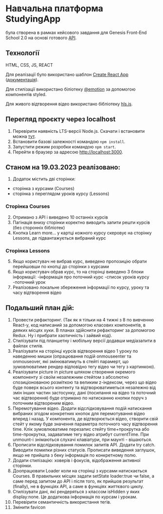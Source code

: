 # Навчальна платформа StudyingApp
була створена в рамках кейсового завдання для Genesis Front-End School 2.0 на основі готового [АРІ](https://www.postman.com/aninix/workspace/genesis-front-end-school/overview).


## Технології

HTML, CSS, JS, REACT

Для реалізації було використано шаблон [Create React App](https://github.com/facebook/create-react-app) ([документація](https://facebook.github.io/create-react-app/docs/getting-started)).

Для стилізації використано біліотеку [@emotion](https://emotion.sh/docs/introduction) за допомогою компонентів styled.

Для живого відтворення відео використано бібліотеку [hls.js](https://www.npmjs.com/package/hls.js/v/canary).

## Перегляд проєкту через localhost

1. Перевірити наявність LTS-версії Node.js. Скачати і встановити можна [тут](https://nodejs.org/en/).
2. Встановити базові залежності командою `npm install`.
3. Запустити режим розробки командою `npm start`.
4. Перейти в браузер за адресою [http://localhost:3000](http://localhost:3000).

## Станом на 19.03.2023 реалізовано:

1. Додаток містить дві сторінки:

- сторінка з курсами (Courses)
- сторінка з переглядом уроків курсу (Lessons)

### Сторінка Courses

2. Отримано з АРІ і виведено 10 останніх курсів
3. Пагінація внизу сторінки коректно виводить запити решти курсів (без сторонніх бібліотек)
4. Кнопка Learn more... у картці кожного курсу скеровує на сторінку Lessons, де підвантажується вибраний курс

### Сторінка Lessons

5. Якщо користувач не вибрав курс, виведено пропозицію обрати перейшовши по кнопці до сторінки з курсами
6. Якщо користувач обрав курс, то на сторінці виведено 3 блоки інформації:
   -інформація про поточний курс
   -список уроків курсу
   -поточний урок
7. Реалізовано локальне збереження інформації по курсу, уроку та часу відтворення відео

## Подальший план дій:

1. Провести рефакторинг. (Так як я тільки на 4 тижні з 8 по вивченню React-у, код написаний за допомогою класових компонентів, в деяких місцях хуки. В планах здійснити рефакторинг за допомогою Redux. Ну і прибрати хаотичність і зайвий код).
2. Стилізувати під планшетну і мобільну версії додавши медіазапити в файлах стилів.
3. Реалізувати на сторінці курсів відтворення відео 1 уроку по наведенню мишки (опрацювання подій onmouseenter та onmouseover, які змінюватимуть в стейті парамерт, що зумовлюватиме рендер відповідно тегу відео чи тегу з картинкою).
4. Реалізувати picture in picture шляхом створення окремого компоненту зі своїм незалежним стейтом з абсолютно спозиціонованою розміткою та великим z-індексом, через що відео буде поверх всього контенту та відтворюватиметься незалежно від змін інших частин застосунку, дані (посилання на відео та поточний час відтворення) буде отримано по натисканню кнопки поруч з поточним відтвореним відео.
5. Перемотування відео. Додати відслідковування подій натискання вибраних згодом конкретних кнопок для перемотування відео вперед і назад. У компонента, де відтворюється відео, створити свій стейт у якому буде значення параметра поточного часу відтворення time. Клік зумовлюватиме перезапис стейту time+прокрутка або time-прокрутка, задаватиме тегу відео атрибут currentTime. При unmount-і знімаються слухачі клавіатури, при маунті - вішаються.
6. Прописати відслідковування помилок запитів АРІ. Додати try catch. Виводити помилки різних статусів. Прописати виведення заглушок, якщо не прийшла з беку інформація по конкретному полю.
7. Додати стилізацію: ховерів і фокусів, відображення активної сторінки.
8. Доопрацювати Loader коли на сторінці з курсами натискається Courses. В правильних місцях задати setState loader:true чи false, а саме перед запитом до АРІ і після того, як прийшов результат (finally), не в функціях АРІ, а саме в функціях життєвого циклу.
9. Стилізувати дані, які рендеряться з классом isHidden у яких display:none. Це додаткова інформація по курсам і урокам. 
10. Перевірити семантичність використання тегів.
11. Змінити favicon
